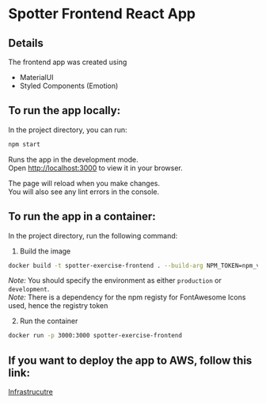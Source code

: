 # Spotter Frontend React App

## Details

The frontend app was created using

- MaterialUI
- Styled Components (Emotion)

## To run the app locally:

In the project directory, you can run:

```bash
npm start
```

Runs the app in the development mode.\
Open [http://localhost:3000](http://localhost:3000) to view it in your browser.

The page will reload when you make changes.\
You will also see any lint errors in the console.

## To run the app in a container:

In the project directory, run the following command:

1. Build the image

```bash
docker build -t spotter-exercise-frontend . --build-arg NPM_TOKEN=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 --build-arg NODE_ENV=<development>
```

_Note:_ You should specify the environment as either `production` or `development`. \
_Note:_ There is a dependency for the npm registy for FontAwesome Icons used, hence the registry token

2. Run the container

```bash
docker run -p 3000:3000 spotter-exercise-frontend
```

## If you want to deploy the app to AWS, follow this link:

[Infrastrucutre](https://github.com/balazss/spotter-exercise/tree/main/infrastructure/README.md)
